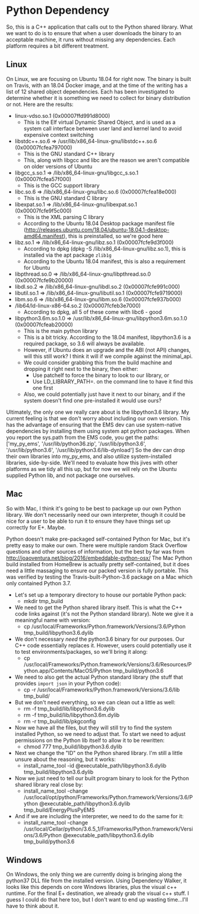 # Python Dependency

So, this is a C++ application that calls out to the Python shared library.
What we want to do is to ensure that when a user downloads the binary to an acceptable machine, it runs without missing any dependencies.
Each platform requires a bit different treatment.

## Linux

On Linux, we are focusing on Ubuntu 18.04 for right now.
The binary is built on Travis, with an 18.04 Docker image, and at the time of the writing has a list of 12 shared object dependencies.
Each has been investigated to determine whether it is something we need to collect for binary distribution or not.
Here are the results:

- linux-vdso.so.1 (0x00007ffd991d8000)
    - This is the Elf virtual Dynamic Shared Object, and is used as a system call interface between user land and kernel land to avoid expensive context switching
- libstdc++.so.6 => /usr/lib/x86_64-linux-gnu/libstdc++.so.6 (0x00007fcfea797000)
    - This is the GNU standard C++ library
    - This, along with libgcc and libc are the reason we aren't compatible on older versions of Ubuntu
- libgcc_s.so.1 => /lib/x86_64-linux-gnu/libgcc_s.so.1 (0x00007fcfea57f000)
    - This is the GCC support library
- libc.so.6 => /lib/x86_64-linux-gnu/libc.so.6 (0x00007fcfea18e000)
    - This is the GNU standard C library
- libexpat.so.1 => /lib/x86_64-linux-gnu/libexpat.so.1 (0x00007fcfe9f5c000)
    - This is the XML parsing C library
    - According to the Ubuntu 18.04 Desktop package manifest file (http://releases.ubuntu.com/18.04/ubuntu-18.04.1-desktop-amd64.manifest), this is preinstalled, so we're good here
- libz.so.1 => /lib/x86_64-linux-gnu/libz.so.1 (0x00007fcfe9d3f000)
    - According to dpkg (dpkg -S /lib/x86_64-linux-gnu/libz.so.1), this is installed via the apt package `zlib1g`
    - According to the Ubuntu 18.04 manifest, this is also a requirement for Ubuntu
- libpthread.so.0 => /lib/x86_64-linux-gnu/libpthread.so.0 (0x00007fcfe9b20000)
- libdl.so.2 => /lib/x86_64-linux-gnu/libdl.so.2 (0x00007fcfe991c000)
- libutil.so.1 => /lib/x86_64-linux-gnu/libutil.so.1 (0x00007fcfe9719000)
- libm.so.6 => /lib/x86_64-linux-gnu/libm.so.6 (0x00007fcfe937b000)
- /lib64/ld-linux-x86-64.so.2 (0x00007fcfeb3e7000)
    - According to dpkg, all 5 of these come with libc6 - good
- libpython3.6m.so.1.0 => /usr/lib/x86_64-linux-gnu/libpython3.6m.so.1.0 (0x00007fcfeab20000)
    - This is the main python library
    - This is a bit tricky.  According to the 18.04 manifest, libpython3.6 is a required package, so 3.6 will always be available.
    - However, if Ubuntu does an upgrade and the ABI (not API) changes, will this still work?  I think it will if we compile against the minimal_api.
    - We could consider grabbing this from the build machine and dropping it right next to the binary, then either:
        - Use patchelf to force the binary to look to our library, or
        - Use LD_LIBRARY_PATH=. on the command line to have it find this one first
    - Also, we could potentially just have it next to our binary, and if the system doesn't find one pre-installed it would use ours?

Ultimately, the only one we really care about is the libpython3.6 library.
My current feeling is that we don't worry about including our own version.
This has the advantage of ensuring that the EMS dev can use system-native dependencies by installing them using system apt python packages.
When you report the sys.path from the EMS code, you get the paths:
    ['my_py_ems', '/usr/lib/python36.zip', '/usr/lib/python3.6', '/usr/lib/python3.6', '/usr/lib/python3.6/lib-dynload']
So the dev can drop their own libraries into my_py_ems, and also utilize system-installed libraries, side-by-side.
We'll need to evaluate how this jives with other platforms as we tidy all this up, but for now we will rely on the Ubuntu supplied Python lib, and not package one ourselves.

## Mac

So with Mac, I think it's going to be best to package up our own Python library.
We don't necessarily need our own interpreter, though it could be nice for a user to be able to run it to ensure they have things set up correctly for E+.  Maybe.

Python doesn't make pre-packaged self-contained Python for Mac, but it's pretty easy to make our own.
There were multiple random Stack Overflow questions and other sources of information, but the best by far was from http://joaoventura.net/blog/2016/embeddable-python-osx/
The Mac Python build installed from HomeBrew is actually pretty self-contained, but it does need a little massaging to ensure our packed version is fully portable.
This was verified by testing the Travis-built-Python-3.6 package on a Mac which only contained Python 3.7.

- Let's set up a temporary directory to house our portable Python pack:
    - mkdir tmp_build
- We need to get the Python shared library itself.  This is what the C++ code links against (it's not the Python standard library).  Note we give it a meaningful name with version:
    - cp /usr/local/Frameworks/Python.framework/Versions/3.6/Python tmp_build/libpython3.6.dylib
- We don't necessary _need_ the python3.6 binary for our purposes.  Our C++ code essentially replaces it.  However, users could potentially use it to test environments/packages, so we'll bring it along:
    - cp /usr/local/Frameworks/Python.framework/Versions/3.6/Resources/Python.app/Contents/MacOS/Python tmp_build/python3.6
- We need to also get the actual Python standard library (the stuff that provides `import json` in your Python code):
    - cp -r /usr/local/Frameworks/Python.framework/Versions/3.6/lib tmp_build/
- But we don't need everything, so we can clean out a little as well:
    - rm -f tmp_build/lib/libpython3.6.dylib
    - rm -f tmp_build/lib/libpython3.6m.dylib
    - rm -r tmp_build/lib/pkgconfig
- Now we have all the files, but they will still try to find the system installed Python, so we need to adjust that.  To start we need to adjust permissions on the Python lib itself to allow it to be rewritten:
    - chmod 777 tmp_build/libpython3.6.dylib
- Next we change the "ID" on the Python shared library.  I'm still a little unsure about the reasoning, but it works:
    - install_name_tool -id @executable_path/libpython3.6.dylib tmp_build/libpython3.6.dylib
- Now we just need to tell our built program binary to look for the Python shared library real close by:
    - install_name_tool -change /usr/local/opt/python/Frameworks/Python.framework/Versions/3.6/Python @executable_path/libpython3.6.dylib tmp_build/EnergyPlusPyEMS
- And if we are including the interpreter, we need to do the same for it:
    - install_name_tool -change /usr/local/Cellar/python/3.6.5_1/Frameworks/Python.framework/Versions/3.6/Python @executable_path/libpython3.6.dylib tmp_build/python3.6

## Windows

On Windows, the only thing we are currently doing is bringing along the python37 DLL file from the installed version.
Using Dependency Walker, it looks like this depends on core Windows libraries, plus the visual c++ runtime.
For the final E+ destination, we already grab the visual c++ stuff.
I guess I could do that here too, but I don't want to end up wasting time...I'll have to think about it.
